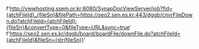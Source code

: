 f'http://viewhosting.ssem.or.kr:8080/SynapDocViewServer/job?fid={atchFileId}_{fileSn}&filePath=https://seo2.sen.es.kr:443/dggb/cnvrFileDown.do?atchFileId={atchFileId}:{fileSn}&convertType=0&fileType=URL&sync=true'
f'https://seo2.sen.es.kr/dggb/board/boardFile/downFile.do?atchFileId={atchFileId}&fileSn={str(fileSn)}'